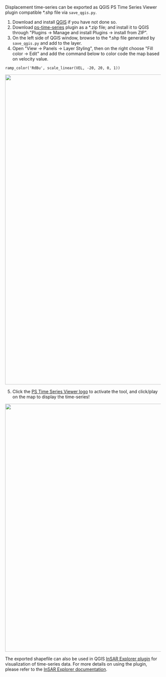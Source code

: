 Displacement time-series can be exported as QGIS PS Time Series Viewer plugin compatible *.shp file via `save_qgis.py`.

1. Download and install [QGIS](https://qgis.org/en/site/) if you have not done so.
2. Download [ps-time-series](https://plugins.qgis.org/plugins/pstimeseries/) plugin as a *.zip file; and install it to QGIS through "Plugins -> Manage and install Plugins -> install from ZIP".
3. On the left side of QGIS window, browse to the *.shp file generated by `save_qgis.py` and add to the layer.
4. Open "View -> Panels -> Layer Styling", then on the right choose "Fill color -> Edit" and add the command below to color code the map based on velocity value.

```
ramp_color('RdBu', scale_linear(VEL, -20, 20, 0, 1))
```

<p align="left">
  <img width="1000" src="https://insarlab.github.io/figs/docs/mintpy/QGIS-PS-TSV-map.png">
</p>

5. Click the [PS Time Series Viewer logo](https://gitlab.com/faunalia/ps-speed/blob/master/icons/logo.png) to activate the tool, and click/play on the map to display the time-series!

<p align="left">
  <img width="800" src="https://insarlab.github.io/figs/docs/mintpy/QGIS-PS-TSV-point.png">
</p>

The exported shapefile can also be used in QGIS [InSAR Explorer plugin](https://plugins.qgis.org/plugins/insar_explorer-dev/) for visualization of time-series data.
For more details on using the plugin, please refer to the [InSAR Explorer documentation](https://insar-explorer.readthedocs.io/).
